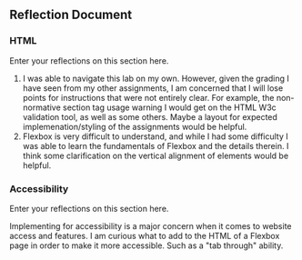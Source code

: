 ## Reflection Document

### HTML

Enter your reflections on this section here.

1. I was able to navigate this lab on my own. However, given the grading I have seen from my other assignments, I am concerned that I will lose points for instructions that were not entirely clear. For example, the non-normative section tag usage warning I would get on the HTML W3c validation tool, as well as some others. Maybe a layout for expected implemenation/styling of the assignments would be helpful.
2. Flexbox is very difficult to understand, and while I had some difficulty I was able to learn the fundamentals of Flexbox and the details therein. I think some clarification on the vertical alignment of elements would be helpful.

### Accessibility

Enter your reflections on this section here.

Implementing for accessibility is a major concern when it comes to website access and features. I am curious what to add to the HTML of a Flexbox page in order to make it more accessible. Such as a "tab through" ability.
